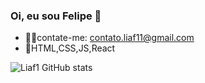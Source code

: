 ### Oi, eu sou Felipe 👋

- 🐱‍💻contate-me: contato.liaf11@gmail.com
- 🤖HTML,CSS,JS,React


![Liaf1 GitHub stats](https://github-readme-stats.vercel.app/api?username=Liaf1&show_icons=true&theme=tokyonight)

